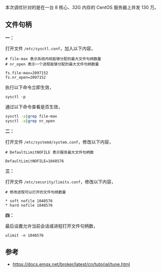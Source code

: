 本次调优针对的是在一台 8 核心、32G 内存的 CentOS 服务器上并发 130 万。

## 文件句柄

**一：**

打开文件 `/etc/sysctl.conf`，加入以下内容，

```shell
# file-max 表示系统内核能够分配的最大文件句柄数量
# nr_open 表示一个进程能够分配的最大文件句柄数量

fs.file-max=2097152
fs.nr_open=2097152
```

执行以下命令立即生效，

```shell
sysctl -p
```

通过以下命令查看是否生效，

```bash
sysctl -a|grep file-max
sysctl -a|grep nr_open
```

**二：**

打开文件 `/etc/systemd/system.conf`，修改以下内容，

```shell
# DefaultLimitNOFILE 表示服务最大文件句柄数

DefaultLimitNOFILE=1048576
```

**三：**

打开文件 `/etc/security/limits.conf`，修改以下内容，

```shell
# 修改进程可以打开的文件句柄数量

* soft nofile 1048576
* hard nofile 1048576
```

**四：**

最后设置允许当前会话或进程打开文件句柄数，

```shell
ulimit -n 1048576
```

## 参考

- <https://docs.emqx.net/broker/latest/cn/tutorial/tune.html>

